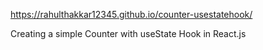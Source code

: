 https://rahulthakkar12345.github.io/counter-usestatehook/


Creating a simple Counter with useState Hook in React.js
